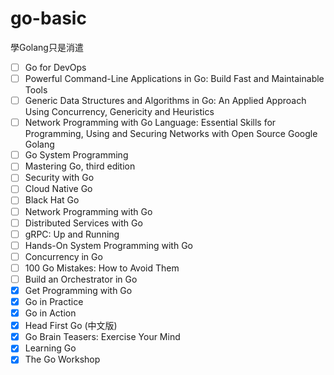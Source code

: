 # go-basic

學Golang只是消遣


- [ ] Go for DevOps
- [ ] Powerful Command-Line Applications in Go: Build Fast and Maintainable Tools
- [ ] Generic Data Structures and Algorithms in Go: An Applied Approach Using Concurrency, Genericity and Heuristics
- [ ] Network Programming with Go Language: Essential Skills for Programming, Using and Securing Networks with Open Source Google Golang
- [ ] Go System Programming
- [ ] Mastering Go, third edition
- [ ] Security with Go
- [ ] Cloud Native Go
- [ ] Black Hat Go
- [ ] Network Programming with Go
- [ ] Distributed Services with Go
- [ ] gRPC: Up and Running
- [ ] Hands-On System Programming with Go
- [ ] Concurrency in Go
- [ ] 100 Go Mistakes: How to Avoid Them
- [ ] Build an Orchestrator in Go
- [x] Get Programming with Go
- [x] Go in Practice
- [x] Go in Action
- [x] Head First Go (中文版)
- [x] Go Brain Teasers: Exercise Your Mind
- [x] Learning Go 
- [x] The Go Workshop
